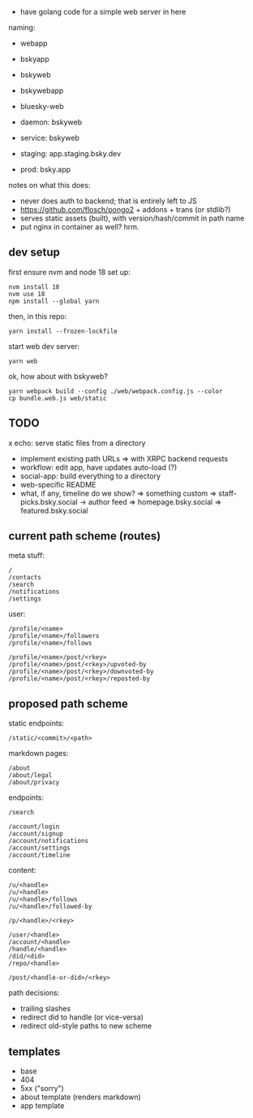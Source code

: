 
- have golang code for a simple web server in here

naming:
- webapp
- bskyapp
- bskyweb
- bskywebapp
- bluesky-web

- daemon: bskyweb
- service: bskyweb
- staging: app.staging.bsky.dev
- prod: bsky.app

notes on what this does:
- never does auth to backend; that is entirely left to JS
- https://github.com/flosch/pongo2 + addons + trans (or stdlib?)
- serves static assets (built), with version/hash/commit in path name
- put nginx in container as well? hrm.


## dev setup

first ensure nvm and node 18 set up:

	nvm install 18
	nvm use 18
	npm install --global yarn

then, in this repo:

    yarn install --frozen-lockfile

start web dev server:

    yarn web

ok, how about with bskyweb?

    yarn webpack build --config ./web/webpack.config.js --color
    cp bundle.web.js web/static

## TODO

x echo: serve static files from a directory
- implement existing path URLs
    => with XRPC backend requests
- workflow: edit app, have updates auto-load (?)
- social-app: build everything to a directory
- web-specific README
- what, if any, timeline do we show?
    => something custom
    => staff-picks.bsky.social -> author feed
    => homepage.bsky.social
    => featured.bsky.social

## current path scheme (routes)

meta stuff:

    /
    /contacts
    /search
    /notifications
    /settings

user:

    /profile/<name>
    /profile/<name>/followers
    /profile/<name>/follows

    /profile/<name>/post/<rkey>
    /profile/<name>/post/<rkey>/upvoted-by
    /profile/<name>/post/<rkey>/downvoted-by
    /profile/<name>/post/<rkey>/reposted-by

## proposed path scheme

static endpoints:

    /static/<commit>/<path>

markdown pages:

    /about
    /about/legal
    /about/privacy

endpoints:

    /search

    /account/login
    /account/signup
    /account/notifications
    /account/settings
    /account/timeline

content:

    /u/<handle>
    /u/<handle>
    /u/<handle>/follows
    /u/<handle>/followed-by

    /p/<handle>/<rkey>

    /user/<handle>
    /account/<handle>
    /handle/<handle>
    /did/<did>
    /repo/<handle>

    /post/<handle-or-did>/<rkey>

path decisions:
- trailing slashes
- redirect did to handle (or vice-versa)
- redirect old-style paths to new scheme

## templates

- base
- 404
- 5xx ("sorry")
- about template (renders markdown)
- app template
